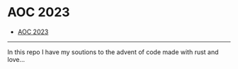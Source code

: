 # AOC 2023

<!--toc:start-->

- [AOC 2023](#aoc-2023)

<!--toc:end-->

______________________________________________________________________

In this repo I have my soutions to the advent of code made with rust and love...
